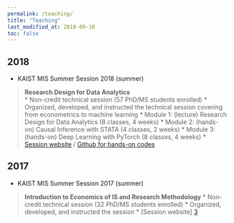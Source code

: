 ```yaml
---
permalink: /teaching/
title: "Teaching"
last_modified_at: 2018-09-10
toc: false
---
```



## 2018
* KAIST MIS Summer Session 2018 (summer)
> **Research Design for Data Analytics**	
	* Non-credit technical session (57 PhD/MS students enrolled)
		* Organized, developed, and instructed the technical session covering from econometrics to machine learning
	* Module 1: (lecture) Research Design for Data Analytics (8 classes, 4 weeks)
	* Module 2: (hands-on) Causal Inference with STATA (4 classes, 2 weeks)
	* Module 3: (hands-on) Deep Learning with PyTorch (8 classes, 4 weeks)
	* [Session website][1] / [Github for hands-on codes][2]



## 2017
* KAIST MIS Summer Session 2017 (summer)
> **Introduction to Economics of IS and Research Methodology**
	* Non-credit technical session (32 PhD/MS students enrolled)
		* Organized, developed, and instructed the session
	* [Session website] [3]

[1]: https://sites.google.com/view/kaist-mis-session2018
[2]: https://github.com/jiyong-park/kaist-summer-session2018
[3]: https://sites.google.com/view/kaist-mis-session2017
